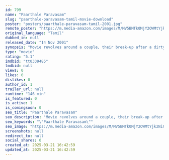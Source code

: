 ```yaml
---
id: 799
name: "Paarthale Paravasam"
slug: "paarthale-paravasam-tamil-movie-download"
poster: "posters/paarthale-paravasam-tamil-2001.jpg"
remote_poster: "https://m.media-amazon.com/images/M/MV5BMTk0MjY2OWMtYjkzNi00M2U0LWJkMTMtOGYwYmZkM2U5NzRlXkEyXkFqcGc@._V1_SX300.jpg"
original_language: "Tamil"
dubbed_in: null
released_date: "14 Nov 2001"
synopsis: "Movie revolves around a couple, their break-up after a dirty secret of one of them uncovers and its aftermath."
type: "movie"
rating: "5.1"
imdbid: "tt0339485"
tmdbid: null
views: 0
likes: 0
dislikes: 0
author_id: 1
trailer_url: null
runtime: "146 min"
is_featured: 0
is_active: 1
is_comingsoon: 0
seo_title: "Paarthale Paravasam"
seo_description: "Movie revolves around a couple, their break-up after a dirty secret of one of them uncovers and its aftermath."
seo_keywords: "\"Paarthale Paravasam\""
seo_image: "https://m.media-amazon.com/images/M/MV5BMTk0MjY2OWMtYjkzNi00M2U0LWJkMTMtOGYwYmZkM2U5NzRlXkEyXkFqcGc@._V1_SX300.jpg"
screenshots: null
redirect_to: null
social_shares: 0
created_at: 2025-03-21 16:42:59
updated_at: 2025-03-21 16:42:59
---
```


